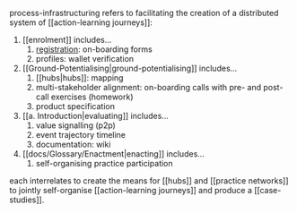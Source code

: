 process-infrastructuring refers to facilitating the creation of a distributed system of [[action-learning journeys]]:

1. [[enrolment]] includes...
	1. [registration](https://register.prisma.events): on-boarding forms
	3. profiles: wallet verification
2. [[Ground-Potentialising|ground-potentialising]] includes...
	1. [[hubs|hubs]]: mapping
	2. multi-stakeholder alignment: on-boarding calls with pre- and post-call exercises (homework)
	3. product specification
3. [[a. Introduction|evaluating]] includes...
	1. value signalling (p2p)
	2. event trajectory timeline
	3. documentation: wiki
4. [[docs/Glossary/Enactment|enacting]] includes...
	1. self-organising practice participation

each interrelates to create the means for [[hubs]] and [[practice networks]] to jointly self-organise [[action-learning journeys]] and produce a [[case-studies]].